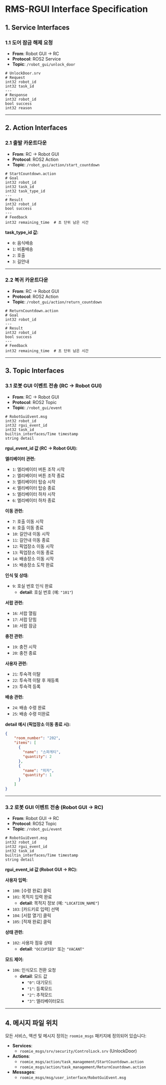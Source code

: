 # RMS-RGUI Interface Specification

## 1. Service Interfaces

### 1.1 도어 잠금 해제 요청
- **From**: Robot GUI → RC
- **Protocol**: ROS2 Service
- **Topic**: `/robot_gui/unlock_door`

```srv
# UnlockDoor.srv
# Request
int32 robot_id
int32 task_id
---
# Response
int32 robot_id
bool success
int32 reason
```

---

## 2. Action Interfaces

### 2.1 출발 카운트다운
- **From**: RC → Robot GUI
- **Protocol**: ROS2 Action
- **Topic**: `/robot_gui/action/start_countdown`

```action
# StartCountdown.action
# Goal
int32 robot_id
int32 task_id
int32 task_type_id
---
# Result
int32 robot_id
bool success
---
# Feedback
int32 remaining_time  # 초 단위 남은 시간
```

**task_type_id 값:**
- `0`: 음식배송
- `1`: 비품배송
- `2`: 호출
- `3`: 길안내

---

### 2.2 복귀 카운트다운
- **From**: RC → Robot GUI
- **Protocol**: ROS2 Action
- **Topic**: `/robot_gui/action/return_countdown`

```action
# ReturnCountdown.action
# Goal
int32 robot_id
---
# Result
int32 robot_id
bool success
---
# Feedback
int32 remaining_time  # 초 단위 남은 시간
```

---

## 3. Topic Interfaces

### 3.1 로봇 GUI 이벤트 전송 (RC → Robot GUI)
- **From**: RC → Robot GUI
- **Protocol**: ROS2 Topic
- **Topic**: `/robot_gui/event`

```msg
# RobotGuiEvent.msg
int32 robot_id
int32 rgui_event_id
int32 task_id
builtin_interfaces/Time timestamp
string detail
```

**rgui_event_id 값 (RC → Robot GUI):**

**엘리베이터 관련:**
- `1`: 엘리베이터 버튼 조작 시작
- `2`: 엘리베이터 버튼 조작 종료
- `3`: 엘리베이터 탑승 시작
- `4`: 엘리베이터 탑승 종료
- `5`: 엘리베이터 하차 시작
- `6`: 엘리베이터 하차 종료

**이동 관련:**
- `7`: 호출 이동 시작
- `8`: 호출 이동 종료
- `10`: 길안내 이동 시작
- `11`: 길안내 이동 종료
- `12`: 픽업장소 이동 시작
- `13`: 픽업장소 이동 종료
- `14`: 배송장소 이동 시작
- `15`: 배송장소 도착 완료

**인식 및 상태:**
- `9`: 호실 번호 인식 완료
  - **detail**: 호실 번호 (예: `"101"`)

**서랍 관련:**
- `16`: 서랍 열림
- `17`: 서랍 닫힘
- `18`: 서랍 잠금

**충전 관련:**
- `19`: 충전 시작
- `20`: 충전 종료

**사용자 관련:**
- `21`: 투숙객 이탈
- `22`: 투숙객 이탈 후 재등록
- `23`: 투숙객 등록

**배송 관련:**
- `24`: 배송 수령 완료
- `25`: 배송 수령 미완료

**detail 예시 (픽업장소 이동 종료 시):**
```json
{
    "room_number": "202",
    "items": [
      {
        "name": "스파게티",
        "quantity": 2
      },
      {
        "name": "피자",
        "quantity": 1
      }
    ]
}
```

---

### 3.2 로봇 GUI 이벤트 전송 (Robot GUI → RC)
- **From**: Robot GUI → RC
- **Protocol**: ROS2 Topic
- **Topic**: `/robot_gui/event`

```msg
# RobotGuiEvent.msg
int32 robot_id
int32 rgui_event_id
int32 task_id
builtin_interfaces/Time timestamp
string detail
```

**rgui_event_id 값 (Robot GUI → RC):**

**사용자 입력:**
- `100`: [수령 완료] 클릭
- `101`: 목적지 입력 완료
  - **detail**: 목적지 정보 (예: `"LOCATION_NAME"`)
- `103`: [카드키로 입력] 선택
- `104`: [서랍 열기] 클릭
- `105`: [적재 완료] 클릭

**상태 관련:**
- `102`: 사용자 점유 상태
  - **detail**: `"OCCUPIED"` 또는 `"VACANT"`

**모드 제어:**
- `106`: 인식모드 전환 요청
  - **detail**: 모드 값
    - `"0"`: 대기모드
    - `"1"`: 등록모드
    - `"2"`: 추적모드
    - `"3"`: 엘리베이터모드

---

## 4. 메시지 파일 위치

모든 서비스, 액션 및 메시지 정의는 `roomie_msgs` 패키지에 정의되어 있습니다:

- **Services**: 
  - `roomie_msgs/srv/security/ControlLock.srv` (UnlockDoor)
- **Actions**:
  - `roomie_msgs/action/task_management/StartCountdown.action`
  - `roomie_msgs/action/task_management/ReturnCountdown.action`
- **Messages**: 
  - `roomie_msgs/msg/user_interface/RobotGuiEvent.msg`
